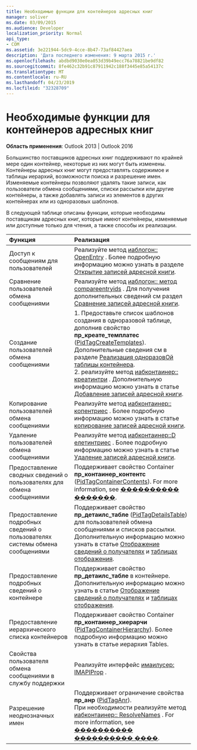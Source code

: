 ```yaml
---
title: Необходимые функции для контейнеров адресных книг
manager: soliver
ms.date: 03/09/2015
ms.audience: Developer
localization_priority: Normal
api_type:
- COM
ms.assetid: 3e221944-5dc9-4cce-8b47-73af84427aea
description: 'Дата последнего изменения: 9 марта 2015 г.'
ms.openlocfilehash: abdbd9030e0ea053d39b49ecc76a78821be9df82
ms.sourcegitcommit: 8fe462c32b91c87911942c188f3445e85a54137c
ms.translationtype: MT
ms.contentlocale: ru-RU
ms.lasthandoff: 04/23/2019
ms.locfileid: "32328709"
---
```

# <a name="required-features-for-address-book-containers"></a>Необходимые функции для контейнеров адресных книг

  
  
**Область применения**: Outlook 2013 | Outlook 2016 
  
Большинство поставщиков адресных книг поддерживают по крайней мере один контейнер, некоторые из них могут быть изменены. Контейнеры адресных книг могут предоставлять содержимое и таблицы иерархий, возможности поиска и разрешение имен. Изменяемые контейнеры позволяют удалять такие записи, как пользователи обмена сообщениями, списки рассылки или другие контейнеры, а также добавлять записи из элементов в других контейнерах или из одноразовых шаблонов.
  
В следующей таблице описаны функции, которые необходимы поставщикам адресных книг, которые имеют контейнеры, изменяемые или доступные только для чтения, а также способы их реализации.
  
|**Функция**|**Реализация**|
|:-----|:-----|
|Доступ к сообщениям для пользователей  <br/> |Реализуйте метод [иаблогон:: OpenEntry](iablogon-openentry.md) . Более подробную информацию можно узнать в разделе [Открытие записей адресной книги](opening-address-book-entries.md).  <br/> |
|Сравнение пользователей обмена сообщениями  <br/> |Реализуйте метод [иаблогон:: метод compareentryids](iablogon-compareentryids.md) . Для получения дополнительных сведений см раздел [Сравнение записей адресной книги](comparing-address-book-entries.md).  <br/> |
|Создание пользователей обмена сообщениями  <br/> |1. Предоставьте список шаблонов создания в одноразовой таблице, дополнив свойство **пр_креате_темплатес** ([PidTagCreateTemplates](pidtagcreatetemplates-canonical-property.md)). Дополнительные сведения см в разделе [Реализация одноразовОй таблицы контейнера](implementing-a-container-one-off-table.md).  <br/> 2. реализуйте метод [иабконтаинер:: креатинтри](iabcontainer-createentry.md) . Дополнительную информацию можно узнать в статье [Добавление записей адресной книги](adding-address-book-entries.md).  <br/> |
|Копирование пользователей обмена сообщениями  <br/> |Реализуйте метод [иабконтаинер:: копентриес](iabcontainer-copyentries.md) . Более подробную информацию можно узнать в статье [копирование записей адресной книги](copying-address-book-entries.md).  <br/> |
|Удаление пользователей обмена сообщениями  <br/> |Реализуйте метод [иабконтаинер::D елетинтриес](iabcontainer-deleteentries.md) . Более подробную информацию можно узнать в статье [Удаление записей адресной книги](removing-address-book-entries.md).  <br/> |
|Предоставление сводных сведений о пользователях для обмена сообщениями  <br/> |Поддерживает свойство Container **пр_контаинер_контентс** ([PidTagContainerContents](pidtagcontainercontents-canonical-property.md)). For more information, see [���������� �������](contents-tables.md).  <br/> |
|Предоставление подробных сведений о пользователях системы обмена сообщениями  <br/> |Поддерживает свойство **пр_детаилс_табле** ([PidTagDetailsTable](pidtagdetailstable-canonical-property.md)) для пользователей обмена сообщениями и списков рассылки. Дополнительную информацию можно узнать в статье [Отображение сведений о получателях](displaying-recipient-information.md) и [таблицах отображения](display-tables.md).  <br/> |
|Предоставление подробных сведений о контейнере  <br/> |Поддерживает свойство **пр_детаилс_табле** в контейнере. Дополнительную информацию можно узнать в статье [Отображение сведений о получателях](displaying-recipient-information.md) и [таблицах отображения](display-tables.md).  <br/> |
|Предоставление иерархического списка контейнеров  <br/> |Поддерживает свойство Container **пр_контаинер_хиерарчи** ([PidTagContainerHierarchy](pidtagcontainerhierarchy-canonical-property.md)). Более подробную информацию можно [](hierarchy-tables.md)узнать в статье иерархия Tables.  <br/> |
|Свойства пользователя обмена сообщениями в службу поддержки  <br/> |Реализуйте интерфейс [имаилусер: IMAPIProp](imailuserimapiprop.md) .  <br/> |
|Разрешение неоднозначных имен  <br/> | Поддерживает ограничение свойства **пр_анр** ([PidTagAnr](pidtaganr-canonical-property.md)).  <br/>  При необходимости реализуйте метод [иабконтаинер:: ResolveNames](iabcontainer-resolvenames.md) . For more information, see [���������� ���������� ����](implementing-name-resolution.md).  <br/> |
   

